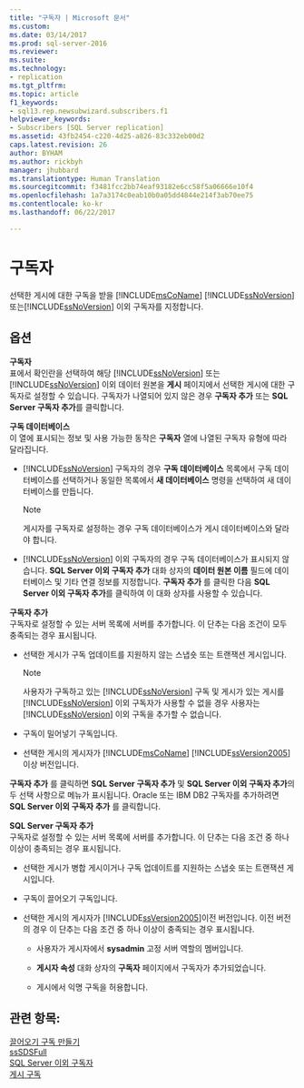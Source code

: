 ```yaml
---
title: "구독자 | Microsoft 문서"
ms.custom: 
ms.date: 03/14/2017
ms.prod: sql-server-2016
ms.reviewer: 
ms.suite: 
ms.technology:
- replication
ms.tgt_pltfrm: 
ms.topic: article
f1_keywords:
- sql13.rep.newsubwizard.subscribers.f1
helpviewer_keywords:
- Subscribers [SQL Server replication]
ms.assetid: 43fb2454-c220-4d25-a826-83c332eb00d2
caps.latest.revision: 26
author: BYHAM
ms.author: rickbyh
manager: jhubbard
ms.translationtype: Human Translation
ms.sourcegitcommit: f3481fcc2bb74eaf93182e6cc58f5a06666e10f4
ms.openlocfilehash: 1a7a3174c0eab10b0a05dd4844e214f3ab70ee75
ms.contentlocale: ko-kr
ms.lasthandoff: 06/22/2017

---
```

# <a name="subscribers"></a>구독자
  선택한 게시에 대한 구독을 받을 [!INCLUDE[msCoName](../../includes/msconame-md.md)] [!INCLUDE[ssNoVersion](../../includes/ssnoversion-md.md)] 또는[!INCLUDE[ssNoVersion](../../includes/ssnoversion-md.md)] 이외 구독자를 지정합니다.  
  
## <a name="options"></a>옵션  
 **구독자**  
 표에서 확인란을 선택하여 해당 [!INCLUDE[ssNoVersion](../../includes/ssnoversion-md.md)] 또는[!INCLUDE[ssNoVersion](../../includes/ssnoversion-md.md)] 이외 데이터 원본을 **게시** 페이지에서 선택한 게시에 대한 구독자로 설정할 수 있습니다. 구독자가 나열되어 있지 않은 경우 **구독자 추가** 또는 **SQL Server 구독자 추가**를 클릭합니다.  
  
 **구독 데이터베이스**  
 이 열에 표시되는 정보 및 사용 가능한 동작은 **구독자** 열에 나열된 구독자 유형에 따라 달라집니다.  
  
-   [!INCLUDE[ssNoVersion](../../includes/ssnoversion-md.md)] 구독자의 경우 **구독 데이터베이스** 목록에서 구독 데이터베이스를 선택하거나 동일한 목록에서 **새 데이터베이스** 명령을 선택하여 새 데이터베이스를 만듭니다.  
  
    > [!NOTE]  
    >  게시자를 구독자로 설정하는 경우 구독 데이터베이스가 게시 데이터베이스와 달라야 합니다.  
  
-   [!INCLUDE[ssNoVersion](../../includes/ssnoversion-md.md)] 이외 구독자의 경우 구독 데이터베이스가 표시되지 않습니다. **SQL Server 이외 구독자 추가** 대화 상자의 **데이터 원본 이름** 필드에 데이터베이스 및 기타 연결 정보를 지정합니다. **구독자 추가** 를 클릭한 다음 **SQL Server 이외 구독자 추가**를 클릭하여 이 대화 상자를 사용할 수 있습니다.  
  
 **구독자 추가**  
 구독자로 설정할 수 있는 서버 목록에 서버를 추가합니다. 이 단추는 다음 조건이 모두 충족되는 경우 표시됩니다.  
  
-   선택한 게시가 구독 업데이트를 지원하지 않는 스냅숏 또는 트랜잭션 게시입니다.  
  
    > [!NOTE]  
    >  사용자가 구독하고 있는 [!INCLUDE[ssNoVersion](../../includes/ssnoversion-md.md)] 구독 및 게시가 있는 게시를[!INCLUDE[ssNoVersion](../../includes/ssnoversion-md.md)] 이외 구독자가 사용할 수 없을 경우 사용자는[!INCLUDE[ssNoVersion](../../includes/ssnoversion-md.md)] 이외 구독을 추가할 수 없습니다.  
  
-   구독이 밀어넣기 구독입니다.  
  
-   선택한 게시의 게시자가 [!INCLUDE[msCoName](../../includes/msconame-md.md)] [!INCLUDE[ssVersion2005](../../includes/ssversion2005-md.md)] 이상 버전입니다.  
  
 **구독자 추가** 를 클릭하면 **SQL Server 구독자 추가** 및 **SQL Server 이외 구독자 추가**의 두 선택 사항으로 메뉴가 표시됩니다. Oracle 또는 IBM DB2 구독자를 추가하려면 **SQL Server 이외 구독자 추가** 를 클릭합니다.  
  
 **SQL Server 구독자 추가**  
 구독자로 설정할 수 있는 서버 목록에 서버를 추가합니다. 이 단추는 다음 조건 중 하나 이상이 충족되는 경우 표시됩니다.  
  
-   선택한 게시가 병합 게시이거나 구독 업데이트를 지원하는 스냅숏 또는 트랜잭션 게시입니다.  
  
-   구독이 끌어오기 구독입니다.  
  
-   선택한 게시의 게시자가 [!INCLUDE[ssVersion2005](../../includes/ssversion2005-md.md)]이전 버전입니다. 이전 버전의 경우 이 단추는 다음 조건 중 하나 이상이 충족되는 경우 표시됩니다.  
  
    -   사용자가 게시자에서 **sysadmin** 고정 서버 역할의 멤버입니다.  
  
    -   **게시자 속성** 대화 상자의 **구독자** 페이지에서 구독자가 추가되었습니다.  
  
    -   게시에서 익명 구독을 허용합니다.  
  
## <a name="see-also"></a>관련 항목:  
 [끌어오기 구독 만들기](../../relational-databases/replication/create-a-pull-subscription.md)   
 [ssSDSFull](../../relational-databases/replication/create-a-push-subscription.md)   
 [SQL Server 이외 구독자](../../relational-databases/replication/non-sql/non-sql-server-subscribers.md)   
 [게시 구독](../../relational-databases/replication/subscribe-to-publications.md)  
  
  
